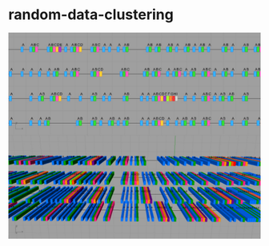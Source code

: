# random-data-clustering
![Alt Text](https://github.com/behnood-eghbali/random-data-clustering/blob/main/random%20data%20clustering.jpg)
